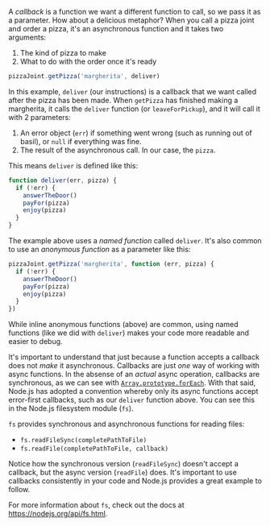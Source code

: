 A _callback_ is a function we want a different function to call, so we pass it as a parameter. How about a delicious metaphor? When you call a pizza joint and order a pizza, it's an asynchronous function and it takes two arguments: 

1. The kind of pizza to make
2. What to do with the order once it's ready

```js
pizzaJoint.getPizza('margherita', deliver)
```

In this example, `deliver` (our instructions) is a callback that we want called after the pizza has been made. When `getPizza` has finished making a margherita, it calls the `deliver` function (or `leaveForPickup`), and it will call it with 2 parameters:

1. An error object (`err`) if something went wrong (such as running out of basil), or `null` if everything was fine.
2. The result of the asynchronous call. In our case, the `pizza`.

This means `deliver` is defined like this:

```js
function deliver(err, pizza) {
  if (!err) {
    answerTheDoor()
    payFor(pizza)
    enjoy(pizza)
  }
}
```

The example above uses a _named function_ called `deliver`. It's also common to use an _anonymous function_ as a parameter like this:

```js
pizzaJoint.getPizza('margherita', function (err, pizza) {
  if (!err) {
    answerTheDoor()
    payFor(pizza)
    enjoy(pizza)
  }
})
```

While inline anonymous functions (above) are common, using named functions (like we did with `deliver`) makes your code more readable and easier to debug.

It's important to understand that just because a function accepts a callback does not _make_ it asynchronous. Callbacks are just _one_ way of working with async functions. In the absense of an _actual_ async operation, callbacks are synchronous, as we can see with [`Array.prototype.forEach`](https://developer.mozilla.org/en-US/docs/Web/JavaScript/Reference/Global_Objects/Array/forEach). With that said, Node.js has adopted a convention whereby only its async functions accept error-first callbacks, such as our `deliver` function above. You can see this in the Node.js filesystem module (`fs`).

`fs` provides synchronous and asynchronous functions for reading files:

* `fs.readFileSync(completePathToFile)`
* `fs.readFile(completePathToFile, callback)`

Notice how the synchronous version (`readFileSync`) doesn't accept a callback, but the async version (`readFile`) does. It's important to use callbacks consistently in your code and Node.js provides a great example to follow.

For more information about `fs`, check out the docs at https://nodejs.org/api/fs.html.



